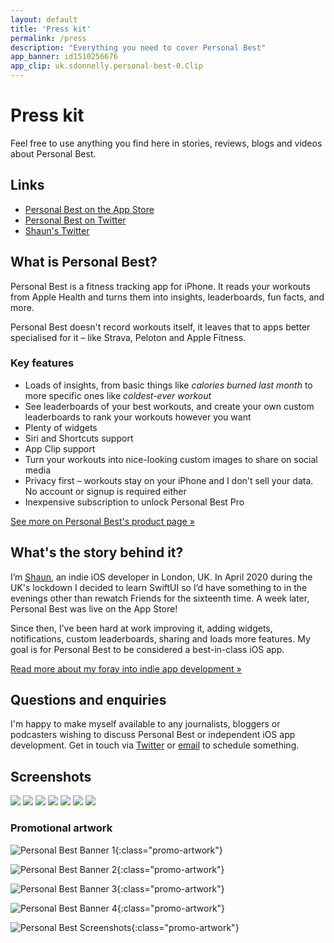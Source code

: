 ```yaml
---
layout: default
title: 'Press kit'
permalink: /press
description: "Everything you need to cover Personal Best"
app_banner: id1510256676
app_clip: uk.sdonnelly.personal-best-0.Clip
---
```


# Press kit

Feel free to use anything you find here in stories, reviews, blogs and videos about Personal Best.

## Links

* [Personal Best on the App Store](https://apps.apple.com/gb/app/personal-best-workouts/id1510256676)
* [Personal Best on Twitter](https://twitter.com/PersonalBestiOS)
* [Shaun's Twitter](https://twitter.com/shauneba)

## What is Personal Best?

Personal Best is a fitness tracking app for iPhone. It reads your workouts from Apple Health and turns them into insights, leaderboards, fun facts, and more.

Personal Best doesn't record workouts itself, it leaves that to apps better specialised for it – like Strava, Peloton and Apple Fitness.

### Key features


* Loads of insights, from basic things like _calories burned last month_ to more specific ones like _coldest-ever workout_
* See leaderboards of your best workouts, and create your own custom leaderboards to rank your workouts however you want
* Plenty of widgets
* Siri and Shortcuts support
* App Clip support
* Turn your workouts into nice-looking custom images to share on social media
* Privacy first – workouts stay on your iPhone and I don't sell your data. No account or signup is required either
* Inexpensive subscription to unlock Personal Best Pro

[See more on Personal Best's product page &raquo;](/)

## What's the story behind it?

I’m [Shaun](https://twitter.com/shauneba), an indie iOS developer in London, UK. In April 2020 during the UK's lockdown I decided to learn SwiftUI so I’d have something to in the evenings other than rewatch Friends for the sixteenth time. A week later, Personal Best was live on the App Store!

Since then, I’ve been hard at work improving it, adding widgets, notifications, custom leaderboards, sharing and loads more features. My goal is for Personal Best to be considered a best-in-class iOS app.

[Read more about my foray into indie app development &raquo;](https://codakuma.com/2020-in-review/)

## Questions and enquiries

I'm happy to make myself available to any journalists, bloggers or podcasters wishing to discuss Personal Best or independent iOS app development. Get in touch via [Twitter](https://twitter.com/shauneba) or [email](mailto:shaun@getpersonalbest.com) to schedule something.

## Screenshots

<div class="promo-screenshots__wrapper">
  <img src="/assets/press-kit/screenshots/dashboard.png" class="promo-screenshots__screenshot">
  <img src="/assets/press-kit/screenshots/workouts.png" class="promo-screenshots__screenshot">
  <img src="/assets/press-kit/screenshots/workout.png" class="promo-screenshots__screenshot">
  <img src="/assets/press-kit/screenshots/heart-rate.png" class="promo-screenshots__screenshot">
  <img src="/assets/press-kit/screenshots/share.png" class="promo-screenshots__screenshot">
  <img src="/assets/press-kit/screenshots/lock-screen-widgets.png" class="promo-screenshots__screenshot">
  <img src="/assets/press-kit/screenshots/lock-screen-widget-cofig.png" class="promo-screenshots__screenshot">
</div>

### Promotional artwork

![Personal Best Banner 1](/assets/press-kit/artwork/banner_1.png){:class="promo-artwork"}

![Personal Best Banner 2](/assets/press-kit/artwork/banner_2.png){:class="promo-artwork"}

![Personal Best Banner 3](/assets/press-kit/artwork/banner_3.png){:class="promo-artwork"}

![Personal Best Banner 4](/assets/press-kit/artwork/banner_4.png){:class="promo-artwork"}

![Personal Best Screenshots](/assets/press-kit/artwork/various-screenshots.png){:class="promo-artwork"}